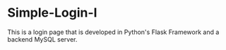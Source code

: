 # Simple-Login-I
This is a login page that is developed in Python's Flask Framework and a backend MySQL server.
